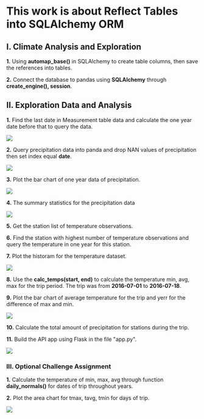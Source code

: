 # This work is about Reflect Tables into SQLAlchemy ORM #

## I. Climate Analysis and Exploration ##

**1.** Using **automap_base()** in SQLAlchemy to create table columns, then save the references into tables.

**2.** Connect the database to pandas using **SQLAlchemy** through **create_engine(), session**.

## II. Exploration Data and Analysis ##

**1.** Find the last date in Measurement table data and calculate the one year date before that to query the data.

![](Images/Reflect_table_SQLAlchemy.png)

**2.** Query precipitation data into panda and drop NAN values of precipitation then set index equal **date**.

![](Images/Exploratory_analysis.png)

**3.** Plot the bar chart of one year data of precipitation.

![](Images/precipitation.png)
 
**4.** The summary statistics for the precipitation data

![](Images/Describe.png)

**5.** Get the station list of temperature observations.

**6.** Find the station with highest number of temperature observations and query the temperature in one year for this station.

**7.** Plot the historam for the temperature dataset.

![](Images/tobs_ayear.png)

**8.** Use the **calc_temps(start, end)** to calculate the temperature min, avg, max for the trip period. The trip was from **2016-07-01** to **2016-07-18**.

**9.** Plot the bar chart of average temperature for the trip and yerr for the difference of max and min.

![](Images/Trip_avg_temp.png)

**10.** Calculate the total amount of precipitation for stations during the trip.

**11.** Build the API app using Flask in the file "app.py".

![](Images/general_route.png)

### III. Optional Challenge Assignment ###

**1.** Calculate the temperature of min, max, avg through function **daily_normals()** for dates of trip throughout years.

**2.** Plot the area chart for tmax, tavg, tmin for days of trip.

![](Images/Temp_trip_normals.png)






